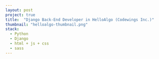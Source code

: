 ```yaml
---
layout: post
project: true
title:  "Django Back-End Developer in HelloAlgo (Codewings Inc.)"
thumbnail: "helloalgo-thumbnail.png"
stack:
  - Python
  - Django
  - html + js + css
  - sass
---
```

